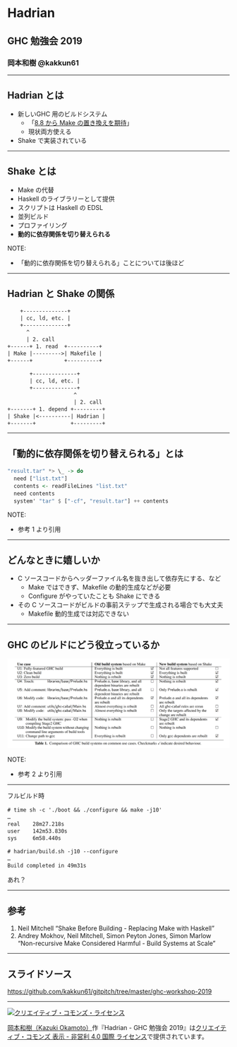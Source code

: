 # Hadrian

## GHC 勉強会 2019

### 岡本和樹 @kakkun61

---

## Hadrian とは

- 新しいGHC 用のビルドシステム
  - 「[8.8 から Make の置き換えを期待](https://gitlab.haskell.org/ghc/ghc/blob/070f7b852a2662e8b5058c2fb40ef1c5a25c86d7/hadrian/README.md)」
  - 現状両方使える
- Shake で実装されている

---

## Shake とは

- Make の代替
- Haskell のライブラリーとして提供
- スクリプトは Haskell の EDSL
- 並列ビルド
- プロファイリング
- **動的に依存関係を切り替えられる**

NOTE:

- 「動的に依存関係を切り替えられる」ことについては後ほど

---

## Hadrian と Shake の関係

```
    +--------------+
    | cc, ld, etc. |
    +--------------+
      ^
      | 2. call
+------+ 1. read  +----------+
| Make |--------->| Makefile |
+------+          +----------+
```

```
       +--------------+
       | cc, ld, etc. |
       +--------------+
                     ^
                     | 2. call
+-------+ 1. depend +---------+
| Shake |<----------| Hadrian |
+-------+           +---------+
```

---

## 「動的に依存関係を切り替えられる」とは

```haskell
"result.tar" *> \_ -> do
  need ["list.txt"]
  contents <- readFileLines "list.txt"
  need contents
  system' "tar" $ ["-cf", "result.tar"] ++ contents
```

NOTE:

- 参考 1 より引用

---

## どんなときに嬉しいか

- C ソースコードからヘッダーファイル名を抜き出して依存先にする、など
  - Make ではできず、Makefile の動的生成などが必要
  - Configure がやっていたことも Shake にできる
- その C ソースコードがビルドの事前ステップで生成される場合でも大丈夫
  - Makefile 動的生成では対応できない

---

## GHC のビルドにどう役立っているか

![Comparison of GHC build systems on common use cases. Checkmarks ✔ indicate desired behaviour.](ghc-workshop-2019/make-vs-shake-on-building-ghc.png)

NOTE:

- 参考 2 より引用

---

フルビルド時

```text
# time sh -c './boot && ./configure && make -j10'
…
real    28m27.218s
user    142m53.830s
sys     6m58.440s
```

```text
# hadrian/build.sh -j10 --configure
…
Build completed in 49m31s
```

あれ？

---

## 参考

1. Neil Mitchell “Shake Before Building - Replacing Make with Haskell”
2. Andrey Mokhov, Neil Mitchell, Simon Peyton Jones, Simon Marlow “Non-recursive Make Considered Harmful - Build Systems at Scale”

---

## スライドソース

https://github.com/kakkun61/gitpitch/tree/master/ghc-workshop-2019

---

<a rel="license" href="http://creativecommons.org/licenses/by-nc/4.0/"><img alt="クリエイティブ・コモンズ・ライセンス" style="border-width:0" src="https://mirrors.creativecommons.org/presskit/buttons/88x31/svg/by-nc.svg" /></a>

<a xmlns:cc="http://creativecommons.org/ns#" href="https://github.com/kakkun61/gitpitch/tree/master/ghc-workshop-2019" property="cc:attributionName" rel="cc:attributionURL">岡本和樹（Kazuki Okamoto）</a>作『<span xmlns:dct="http://purl.org/dc/terms/" property="dct:title">Hadrian - GHC 勉強会 2019</span>』は<a rel="license" href="http://creativecommons.org/licenses/by-nc/4.0/">クリエイティブ・コモンズ 表示 - 非営利 4.0 国際 ライセンス</a>で提供されています。
